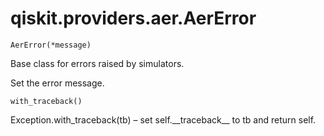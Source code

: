 <span id="qiskit-providers-aer-aererror" />

# qiskit.providers.aer.AerError

`AerError(*message)`

Base class for errors raised by simulators.

Set the error message.

`with_traceback()`

Exception.with\_traceback(tb) – set self.\_\_traceback\_\_ to tb and return self.
